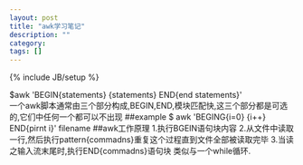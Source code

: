 ```yaml
---
layout: post
title: "awk学习笔记"
description: ""
category: 
tags: []
---
```

{% include JB/setup %}

$awk 'BEGIN{statements} {statements} END{end statements}'  
一个awk脚本通常由三个部分构成,BEGIN,END,模块匹配快,这三个部分都是可选的,它们中任何一个都可以不出现
##example
    $ awk 'BEGING{i=0} {i++} END{pirnt i}' filename
##awk工作原理
1.执行BGEIN语句块内容
2.从文件中读取一行,然后执行pattern{commadns}重复这个过程直到文件全部被读取完毕
3.当读之输入流末尾时,执行END{commadns}语句块
类似与一个while循环.

